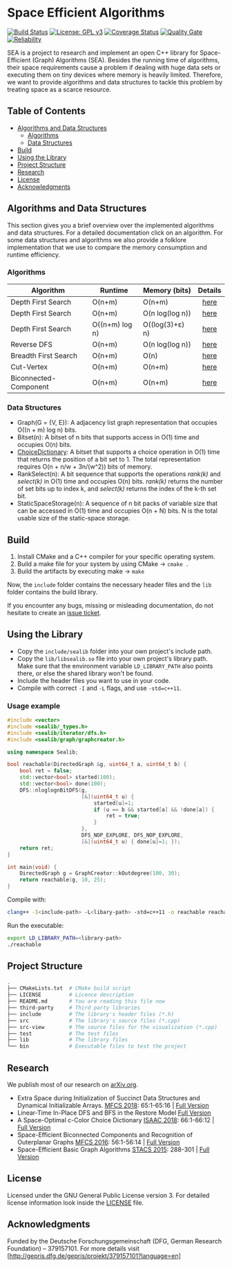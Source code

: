 # Space Efficient Algorithms 
[![Build Status](https://travis-ci.org/thm-mni-ii/sea.svg?branch=master)](https://travis-ci.org/thm-mni-ii/sea) [![License: GPL v3](https://img.shields.io/badge/License-GPL%20v3-blue.svg)](https://www.gnu.org/licenses/gpl-3.0) [![Coverage Status](https://coveralls.io/repos/github/thm-mni-ii/sea/badge.svg?branch=master)](https://coveralls.io/github/thm-mni-ii/sea?branch=master) [![Quality Gate](https://sonarcloud.io/api/project_badges/measure?project=thm-mni-ii_sea&metric=alert_status)](https://sonarcloud.io/dashboard?id=thm-mni-ii_sea) [![Reliability](https://sonarcloud.io/api/project_badges/measure?project=thm-mni-ii_sea&metric=reliability_rating)](https://sonarcloud.io/dashboard?id=thm-mni-ii_sea)

SEA is a project to research and implement an open C++ library for Space-Efficient (Graph) Algorithms (SEA).
Besides the running time of algorithms, their space requirements cause a problem if dealing with huge
data sets or executing them on tiny devices where memory is heavily limited. Therefore, we want to provide algorithms and data structures to tackle this problem by treating space as a scarce resource.

## Table of Contents
* [Algorithms and Data Structures](#algorithms-and-data-structures)
    * [Algorithms](#algorithms)
    * [Data Structures](#data-structures)
* [Build](#build)
* [Using the Library](#using-the-library)
* [Project Structure](#project-structure)
* [Research](#research)
* [License](#license)
* [Acknowledgments](#acknowledgments)

## Algorithms and Data Structures
This section gives you a brief overview over the implemented algorithms and data structures. For a detailed documentation click on an algorithm.
For some data structures and algorithms we also provide a folklore implementation that we use to compare the memory consumption and runtime efficiency.

### Algorithms
| Algorithm             | Runtime        | Memory (bits)           |  Details                            |
| --------------------- | -------------- | ----------------------- | :---------------------------------: |
| Depth First Search    | O(n+m)         | O(n+m)                  | [here](docs/nplusm-bit-dfs.md)      |
| Depth First Search    | O(n+m)         | O(n log(log n))         | [here](docs/nloglogn-bit-dfs.md)    |
| Depth First Search    | O((n+m) log n) | O((log(3)+ε) n)         | [here](docs/n-bit-dfs.md)           |
| Reverse DFS           | O(n+m)         | O(n log(log n))         | [here](docs/reverse-dfs.md)         |
| Breadth First Search  | O(n+m)         | O(n)                    | [here](docs/n-bit-bfs.md)           |
| Cut-Vertex            | O(n+m)         | O(n+m)                  | [here](docs/cut-vertex-iterator.md) |
| Biconnected-Component | O(n+m)         | O(n+m)                  | [here](docs/bcc-iterator.md)        |

### Data Structures
* Graph(G = {V, E}): A adjacency list graph representation that occupies O((n + m) log n) bits.
* Bitset(n): A bitset of n bits that supports access in O(1) time and occupies O(n) bits.
* [ChoiceDictionary](docs/choice-dictionary.md): A bitset that supports a choice operation in O(1) time that returns the position of a bit set to 1. The total representation requires O(n + n/w + 3n/(w^2)) bits of memory.
* RankSelect(n): A bit sequence that supports the operations *rank(k)* and *select(k)* in O(1) time and occupies O(n) bits. *rank(k)* returns the number of set bits up to index k, and *select(k)* returns the index of the k-th set bit.
* StaticSpaceStorage(n): A sequence of n bit packs of variable size that can be accessed in O(1) time and occupies O(n + N) bits. N is the total usable size of the static-space storage.

## Build
1. Install CMake and a C++ compiler for your specific operating system.
2. Build a make file for your system by using CMake -> `cmake .`
3. Build the artifacts by executing make -> `make`

Now, the `include` folder contains the necessary header files and the `lib` folder contains the build library.

If you encounter any bugs, missing or misleading documentation, do not hesitate to create an [issue ticket](https://github.com/thm-mni-ii/sea/issues/new).

## Using the Library
- Copy the `include/sealib` folder into your own project's include path.
- Copy the `lib/libsealib.so` file into your own project's library path. Make sure that the environment variable `LD_LIBRARY_PATH` also points there, or else the shared library won't be found.
- Include the header files you want to use in your code.
- Compile with correct `-I` and `-L` flags, and use `-std=c++11`.

### Usage example
```cpp
#include <vector>
#include <sealib/_types.h>
#include <sealib/iterator/dfs.h>
#include <sealib/graph/graphcreator.h>

using namespace Sealib;

bool reachable(DirectedGraph &g, uint64_t a, uint64_t b) {
    bool ret = false;
    std::vector<bool> started(100);
    std::vector<bool> done(100);
    DFS::nloglognBitDFS(g,
                        [&](uint64_t u) {
                            started[u]=1;
                            if (u == b && started[a] && !done[a]) {
                                ret = true;
                            }
                        },
                        DFS_NOP_EXPLORE, DFS_NOP_EXPLORE,
                        [&](uint64_t u) { done[u]=1; });
    return ret;
}

int main(void) {
    DirectedGraph g = GraphCreator::kOutdegree(100, 30);
    return reachable(g, 10, 25);
}
```
Compile with:
```sh
clang++ -I<include-path> -L<libary-path> -std=c++11 -o reachable reachable.cpp -lsealib
```
Run the executable: 
```sh
export LD_LIBRARY_PATH=<library-path>
./reachable
```

## Project Structure
```bash
.
├── CMakeLists.txt  # CMake build script
├── LICENSE         # Licence description
├── README.md       # You are reading this file now
├── third-party     # Third party libraries
├── include         # The library's header files (*.h)
├── src             # The library's source files (*.cpp)
├── src-view        # The source files for the visualization (*.cpp)
├── test            # The test files
├── lib             # The library files
└── bin             # Executable files to test the project
```

## Research
We publish most of our research on [arXiv.org](https://tinyurl.com/ybxbb77z).

* Extra Space during Initialization of Succinct Data Structures and Dynamical Initializable Arrays. [MFCS 2018](https://dblp.uni-trier.de/db/conf/mfcs/mfcs2018.html): 65:1-65:16 | [Full Version](https://arxiv.org/abs/1803.09675)
* Linear-Time In-Place DFS and BFS in the Restore Model [Full Version](https://arxiv.org/abs/1803.04282)
* A Space-Optimal c-Color Choice Dictionary [ISAAC 2018](http://isaac2018.ie.nthu.edu.tw/wp-content/uploads/2018/09/isaac2018_accepted.html): 66:1-66:12 | [Full Version](http://drops.dagstuhl.de/opus/volltexte/2018/10014/)
* Space-Efficient Biconnected Components and Recognition of Outerplanar Graphs [MFCS 2016](http://mfcs.ki.agh.edu.pl/accepted.shtml): 56:1-56:14 | [Full Version](http://drops.dagstuhl.de/opus/volltexte/2016/6468/)
* Space-Efficient Basic Graph Algorithms [STACS 2015](http://wwwmayr.in.tum.de/konferenzen/STACS2015/): 288-301 | [Full Version](http://drops.dagstuhl.de/opus/volltexte/2015/4921/)

## License
Licensed under the GNU General Public License version 3. For detailed license information look inside the [LICENSE](LICENSE) file.

## Acknowledgments
Funded by the Deutsche Forschungsgemeinschaft (DFG, German Research Foundation) – 379157101.
For more details visit [http://gepris.dfg.de/gepris/projekt/379157101?language=en]